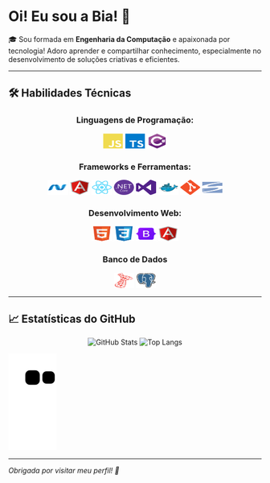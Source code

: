 # Oi! Eu sou a Bia! 👋

🎓 Sou formada em **Engenharia da Computação** e apaixonada por tecnologia! Adoro aprender e compartilhar conhecimento, especialmente no desenvolvimento de soluções criativas e eficientes.

---

## 🛠️ Habilidades Técnicas

### <p align="center">Linguagens de Programação:</p>  
<p align="center">
  <img alt="BIA-Js" height="30" width="40" src="https://raw.githubusercontent.com/devicons/devicon/master/icons/javascript/javascript-plain.svg">
  <img alt="BIA-Ts" height="30" width="40" src="https://raw.githubusercontent.com/devicons/devicon/master/icons/typescript/typescript-plain.svg">
  <img alt="BIA-Csharp" height="30" width="40" src="https://raw.githubusercontent.com/devicons/devicon/master/icons/csharp/csharp-original.svg">
</p>

### <p align="center">Frameworks e Ferramentas:</p>  
<p align="center">
  <img alt="BIA-DotNet" height="30" width="40" src="https://raw.githubusercontent.com/devicons/devicon/master/icons/dot-net/dot-net-original.svg">
  <img alt="BIA-Angular" height="30" width="40" src="https://raw.githubusercontent.com/devicons/devicon/master/icons/angularjs/angularjs-original.svg">
  <img alt="React" height="30" width="40" src="https://raw.githubusercontent.com/devicons/devicon/master/icons/react/react-original.svg">
  <img alt="BIA-EFCore" height="30" width="40" src="https://raw.githubusercontent.com/devicons/devicon/master/icons/dotnetcore/dotnetcore-original.svg">
  <img alt="BIA-VS" height="30" width="40" src="https://raw.githubusercontent.com/devicons/devicon/master/icons/visualstudio/visualstudio-plain.svg">
  <img alt="Docker" height="30" width="40" src="https://raw.githubusercontent.com/devicons/devicon/master/icons/docker/docker-original.svg">
  <img alt="BIA-Git" height="30" width="40" src="https://raw.githubusercontent.com/devicons/devicon/master/icons/git/git-original.svg">
  <img alt="BIA-SVN" height="30" width="40" src="https://raw.githubusercontent.com/devicons/devicon/master/icons/subversion/subversion-original.svg">
</p>

### <p align="center">Desenvolvimento Web:</p> 
<p align="center">
  <img alt="BIA-HTML" height="30" width="40" src="https://raw.githubusercontent.com/devicons/devicon/master/icons/html5/html5-original.svg">
  <img alt="BIA-CSS" height="30" width="40" src="https://raw.githubusercontent.com/devicons/devicon/master/icons/css3/css3-original.svg">
  <img alt="BIA-Bootstrap" height="30" width="40" src="https://raw.githubusercontent.com/devicons/devicon/master/icons/bootstrap/bootstrap-original.svg">
  <img alt="BIA-AngularMaterial" height="30" width="40" src="https://raw.githubusercontent.com/devicons/devicon/master/icons/angularjs/angularjs-original.svg">
</p>

### <p align="center">Banco de Dados</p>
<p align="center">
  <img alt="BIA-SQLServer" height="30" width="40" src="https://raw.githubusercontent.com/devicons/devicon/master/icons/microsoftsqlserver/microsoftsqlserver-plain.svg">
  <img alt="BIA-Postgresql" height="30" width="40" src="https://raw.githubusercontent.com/devicons/devicon/master/icons/postgresql/postgresql-original.svg">
</p>

---

## 📈 Estatísticas do GitHub

<p align="center">
  <img height="180em" src="https://github-readme-stats.vercel.app/api?username=Beattrriz&show_icons=true&theme=radical&card_width=400" alt="GitHub Stats" />
  <img height="180em" src="https://github-readme-stats.vercel.app/api/top-langs/?username=Beattrriz&layout=compact&theme=radical&card_width=400&langs_count=6" alt="Top Langs" />
</p>

![Snake animation](https://github.com/Beattrriz/Beattrriz/blob/output/github-contribution-grid-snake.svg)

---

*Obrigada por visitar meu perfil! 🚀*
